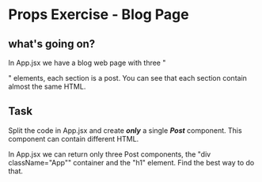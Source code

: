 # Props Exercise - Blog Page

## what's going on?

In App.jsx we have a blog web page with three "<section>" elements, each section is a post.
You can see that each section contain almost the same HTML.

## Task

Split the code in App.jsx and create **_only_** a single **_Post_** component.
This component can contain different HTML.

In App.jsx we can return only three Post components, the "div className="App"" container and the "h1" element.
Find the best way to do that.
